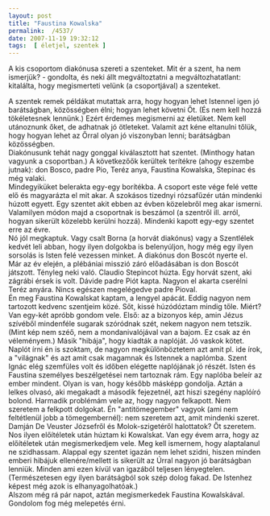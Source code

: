 ```yaml
---
layout: post
title: "Faustina Kowalska"
permalink:  /4537/ 
date: 2007-11-19 19:32:12
tags:  [ életjel, szentek ] 
---
```

A kis csoportom diakónusa szereti a szenteket. Mit ér a szent, ha nem ismerjük? - gondolta, és neki állt megváltoztatni a megváltozhatatlant: kitalálta, hogy megismerteti velünk (a csoportjával) a szenteket.  


<!--break-->  
A szentek remek példákat mutattak arra, hogy hogyan lehet Istennel igen jó barátságban, közösségben élni; hogyan lehet követni Őt. (És nem kell hozzá tökéletesnek lennünk.) Ezért érdemes megismerni az életüket. Nem kell utánoznunk őket, de adhatnak jó ötleteket. Valamit azt kéne eltanulni tőlük, hogy hogyan lehet az Őrral olyan jó viszonyban lenni; barátságban közösségben.  
Diakónusunk tehát nagy gonggal kiválasztott hat szentet. (Minthogy hatan vagyunk a csoportban.) A következőők kerültek terítékre (ahogy eszembe jutnak): don Bosco, padre Pio, Teréz anya, Faustina Kowalska, Stepinac és még valaki.  
Mindegyiküket belerakta egy-egy borítékba. A csoport este vége felé vette elő és magyarázta el mit akar. A szokásos tizednyi rózsafűzér után mindenki húzott egyett. Egy szentet akit ebben az évben közelebről meg akar ismerni. Valamilyen módon majd a csoportnak is beszámol (a szentről ill. arról, hogyan sikerült közelebb kerülni hozzá). Mindenki kapott egy-egy szentet erre az évre.  
Nó jól megkaptuk. Vagy csalt Borna (a horvát diakónus) vagy a Szentlélek kedvét leli abban, hogy ilyen dolgokba is belenyúljon, hogy még egy ilyen sorsolás is Isten felé vezessen minket. A diakónus don Boscót nyerte el. Már az év elején, a plébániai misszió záró előadásában is don Boscót játszott. Tényleg neki való. Claudio Stepincot húzta. Egy horvát szent, aki zágrábi érsek is volt. Dávide padre Piót kapta. Nagyon el akarta cserélni Teréz anyára. Nincs egészen megelégedve padre Pioval.  
Én meg Faustina Kowalskat kaptam, a lengyel apácát. Eddig nagyon nem tartozott kedvenc szentjeim közé. Sőt, kissé húzódóztam mindig tőle. Miért? Van egy-két apróbb gondom vele. Első: az a bizonyos kép, amin Jézus szívéből mindenféle sugarak szóródnak szét, nekem nagyon nem tetszik. (Mint kép nem széő, nem a mondanivalójával van a bajom. Ez csak az én véleményem.) Másik "hibája", hogy kiadták a naplóját. Jó vaskok kötet. Naplót írni én is szoktam, de nagyon megkülönböztetem azt amit pl. ide írok, a "világnak" és azt amit csak magamnak és Istennek a naplómba. Szent Ignác elég szemfüles volt és időben elégette naplójának jó részét. Isten és Faustina személyes beszélgetései nem tartoznak rám. Egy naplóba beleír az ember mindent. Olyan is van, hogy később másképp gondolja. Aztán a lelkes olvasó, aki megakadt a második fejezetnél, azt hiszi szegény naplóíró bolond. Harmadik problémám vele az, hogy nagyon felkapott. Nem szeretem a felkpott dolgokat. Én "antitömegember" vagyok (ami nem feltétlenül jobb a tömegembernél): nem szeretem azt, amit mindenki szeret. Damján De Veuster Józsefről és Molok-szigetéről halottatok? Őt szeretem.  
Nos ilyen előítéletek után húztam ki Kowalskat. Van egy évem arra, hogy az előítéletek után megismerkedjem vele. Meg kell ismernem, hogy alaptalanul ne szidhassam. Alappal egy szentet igazán nem lehet szidni, hiszen minden emberi hibájuk ellenére/mellett is sikerült az Úrral nagyon jó barátságban lenniük. Minden ami ezen kívül van igazából teljesen lényegtelen. (Természetesen egy ilyen barátságból sok szép dolog fakad. De Istenhez képest még azok is elhanyagolhatóak.)  
Alszom még rá pár napot, aztán megismerkedek Faustina Kowalskával. Gondolom fog még melepetés érni.